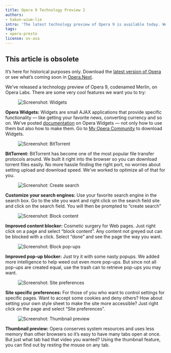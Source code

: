 ```yaml
---
title: Opera 9 Technology Preview 2
authors:
- hakon-wium-lie
intro: 'The latest technology preview of Opera 9 is available today. We’ve added several big features – including BitTorrent support and Widgets.'
tags:
- opera-presto
license: os-asa
---
```


## This article is obsolete

It’s here for historical purposes only. Download the [latest version of Opera][1] or see what’s coming soon in [Opera.Next][2].

[1]: http://www.opera.com/browser/
[2]: http://www.opera.com/browser/next/

We’ve released a technology preview of Opera 9, codenamed Merlin, on Opera Labs. There are some very cool features we want you to try:

<figure block="figure">
	<img src="{{ page.id }}/widgets.jpg" elem="media" alt="Screenshot: Widgets">
</figure>

**Opera Widgets:** Widgets are small AJAX applications that provide specific functionality — like getting your favorite news, converting currency and so on. We’ve posted [documentation][4] on Opera Widgets — not only how to use them but also how to make them. Go to [My Opera Community][5] to download Widgets.

[4]: https://dev.opera.com/articles/tags/widgets
[5]: http://my.opera.com/community/customize/widgets/

<figure block="figure">
	<img src="{{ page.id }}/bittorrent.jpg" elem="media" alt="Screenshot: BitTorrent">
</figure>

**BitTorrent:** BitTorrent has become one of the most popular file transfer protocols around. We built it right into the browser so you can download torrent files easily. No more hassle finding the right port, no worries about setting upload and download speed. We’ve worked to optimize all of that for you.

<figure block="figure">
	<img src="{{ page.id }}/search.jpg" elem="media" alt="Screenshot: Create search">
</figure>

**Customize your search engines:** Use your favorite search engine in the search box. Go to the site you want and right click on the search field site and click on the search field. You will then be prompted to “create search”

<figure block="figure">
	<img src="{{ page.id }}/blockcontent.jpg" elem="media" alt="Screenshot: Block content">
</figure>

**Improved content blocker:** Cosmetic surgery for Web pages. Just right click on a page and select “block content”. Any content not greyed out can be blocked with a click. Select “done” and see the page the way you want.

<figure block="figure">
	<img src="{{ page.id }}/blockpopups.jpg" elem="media" alt="Screenshot: Block pop-ups">
</figure>

**Improved pop-up blocker:** Just try it with some nasty popups. We added more intelligence to help weed out even more pop-ups. But since not all pop-ups are created equal, use the trash can to retrieve pop-ups you may want.

<figure block="figure">
	<img src="{{ page.id }}/siteprefs.jpg" elem="media" alt="Screenshot: Site preferences">
</figure>

**Site specific preferences:** For those of you who want to control settings for specific pages. Want to accept some cookies and deny others? How about setting your own style sheet to make the site more accessible? Just right click on the page and select “Site preferences”.

<figure block="figure">
	<img src="{{ page.id }}/thumbnails.jpg" elem="media" alt="Screenshot: Thumbnail preview">
</figure>

**Thumbnail preview:** Opera conserves system resources and uses less memory than other browsers so it’s easy to have many tabs open at once. But just what tab had that video you wanted? Using the thumbnail feature, you can find out by resting the mouse on any tab.
